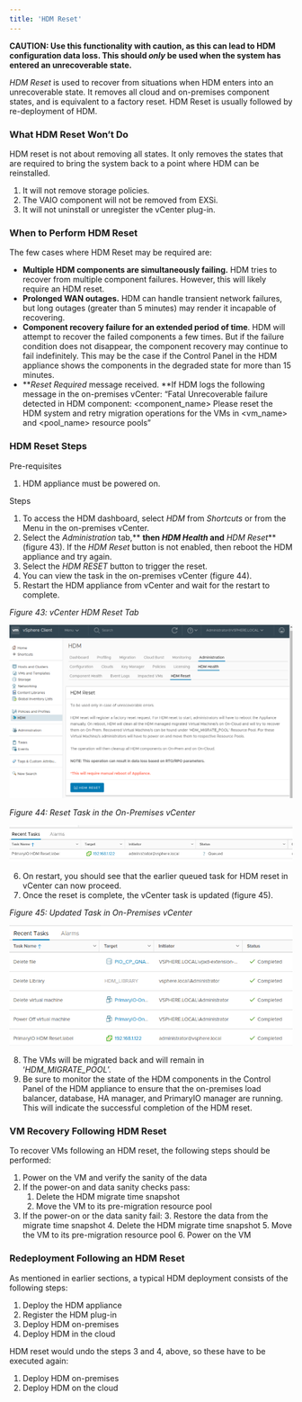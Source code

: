 ```yaml
---
title: 'HDM Reset'
---
```


**CAUTION: Use this functionality with caution, as this can lead to HDM configuration data loss. This should _only_ be used when the system has entered an unrecoverable state.**

_HDM Reset_ is used to recover from situations when HDM enters into an unrecoverable state. It removes all cloud and on-premises component states, and is equivalent to a factory reset. HDM Reset is usually followed by re-deployment of HDM.


### What HDM Reset Won’t Do

HDM reset is not about removing all states. It only removes the states that are required to bring the system back to a point where HDM can be reinstalled.



1. It will not remove storage policies.
2. The VAIO component will not be removed from EXSi. 
3. It will not uninstall or unregister the vCenter plug-in.


### When to Perform HDM Reset

The few cases where HDM Reset may be required are:



*   **Multiple HDM components are simultaneously failing.** HDM tries to recover from multiple component failures. However, this will likely require an HDM reset.
*   **Prolonged WAN outages.** HDM can handle transient network failures, but long outages (greater than 5 minutes) may render it incapable of recovering.
*   **Component recovery failure for an extended period of time**. HDM will attempt to recover the failed components a few times. But if the failure condition does not disappear, the component recovery may continue to fail indefinitely. This may be the case if the Control Panel in the HDM appliance shows the components in the degraded state for more than 15 minutes.
*   **_Reset Required_ message received. **If HDM logs the following message in the on-premises vCenter: “Fatal Unrecoverable failure detected in HDM component: &lt;component_name> Please reset the HDM system and retry migration operations for the VMs in &lt;vm_name> and &lt;pool_name> resource pools”


### HDM Reset Steps

Pre-requisites



1. HDM appliance must be powered on.

Steps



1. To access the HDM dashboard, select _HDM_ from _Shortcuts_ or from the Menu in the on-premises vCenter.
2. Select the _Administration_ tab,** **then _HDM Health_ and** _HDM Reset_** (figure 43). If the _HDM Reset_ button is not enabled, then reboot the HDM appliance and try again.
3. Select the _HDM RESET_ button to trigger the reset.
4. You can view the task in the on-premises vCenter (figure 44).
5. Restart the HDM appliance from vCenter and wait for the restart to complete.

_Figure 43: vCenter HDM Reset Tab_


![alt_text](images/image2.png?classes=content-img "image_tooltip")


_Figure 44: Reset Task in the On-Premises vCenter_


![alt_text](images/image3.png?classes=content-img "image_tooltip")




6. On restart, you should see that the earlier queued task for HDM reset in vCenter can now proceed. 
7. Once the reset is complete, the vCenter task is updated (figure 45).

_Figure 45: Updated Task in On-Premises vCenter_


![alt_text](images/image4.png?classes=content-img "image_tooltip")




8. The VMs will be migrated back and will remain in ‘_HDM_MIGRATE_POOL_’.
9. Be sure to monitor the state of the HDM components in the Control Panel of the HDM appliance to ensure that the on-premises load balancer, database, HA manager, and PrimaryIO manager are running. This will indicate the successful completion of the HDM reset.


### VM Recovery Following HDM Reset

To recover VMs following an HDM reset, the following steps should be performed:



1. Power on the VM and verify the sanity of the data
2. If the power-on and data sanity checks pass:
    1. Delete the HDM migrate time snapshot
    2. Move the VM to its pre-migration resource pool
3. If the power-on or the data sanity fail:
    3. Restore the data from the migrate time snapshot
    4. Delete the HDM migrate time snapshot
    5. Move the VM to its pre-migration resource pool
    6. Power on the VM 


### Redeployment Following an HDM Reset

As mentioned in earlier sections, a typical HDM deployment consists of the following steps:



1. Deploy the HDM appliance
2. Register the HDM plug-in
3. Deploy HDM on-premises
4. Deploy HDM in the cloud

HDM reset would undo the steps 3 and 4, above, so these have to be executed again:



1. Deploy HDM on-premises
2. Deploy HDM on the cloud
